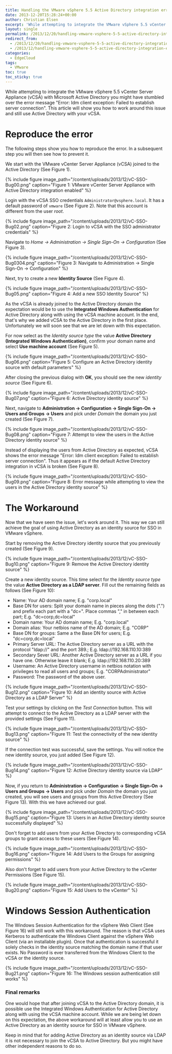 ```yaml
---
title: Handling the VMware vSphere 5.5 Active Directory integration error
date: 2013-12-20T15:28:24+00:00
author: Christian Elsen
excerpt: 'While attempting to integrate the VMware vSphere 5.5 vCenter Server Appliance (vCSA) with Microsoft Active Directory you might have stumbled over the error message "Error: Idm client exception: Failed to establish server connection". This article will show you how to work around this issue and still use Active Directory with your vCSA.'
layout: single
permalink: /2013/12/20/handling-vmware-vsphere-5-5-active-directory-integration-error/
redirect_from:
  - /2013/12/20/handling-vmware-vsphere-5-5-active-directory-integration-error/amp/
  - /2013/12/handling-vmware-vsphere-5-5-active-directory-integration-error/
categories:
  - EdgeCloud
tags:
  - VMware
toc: true
toc_sticky: true
---
```

While attempting to integrate the VMware vSphere 5.5 vCenter Server Appliance (vCSA) with Microsoft Active Directory you might have stumbled over the error message "Error: Idm client exception: Failed to establish server connection". This article will show you how to work around this issue and still use Active Directory with your vCSA.

# Reproduce the error

The following steps show you how to reproduce the error. In a subsequent step you will then see how to prevent it.

We start with the VMware vCenter Server Appliance (vCSA) joined to the Active Directory (See Figure 1).

{% include figure image_path="/content/uploads/2013/12/vC-SSO-Bug00.png" caption="Figure 1: VMware vCenter Server Appliance with Active Directory integration enabled" %}


Login with the vCSA SSO credentials `Administrator@vsphere.local`. It has a default password of `vmware` (See Figure 2). Note that this account is different from the user *root*.

{% include figure image_path="/content/uploads/2013/12/vC-SSO-Bug02.png" caption="Figure 2: Login to vCSA with the SSO administrator credentials" %}

Navigate to *Home -> Administration -> Single Sign-On -> Configuration* (See Figure 3).

{% include figure image_path="/content/uploads/2013/12/vC-SSO-Bug0304.png" caption="Figure 3: Navigate to Administration -> Single Sign-On -> Configuration" %}

Next, try to create a new **Identity Source** (See Figure 4).

{% include figure image_path="/content/uploads/2013/12/vC-SSO-Bug05.png" caption="Figure 4: Add a new SSO Identity Source" %}

As the vCSA is already joined to the Active Directory domain the expectation would be to use the **Integrated Windows Authentication** for Active Directory along with using the vCSA machine account. In the end, that's why we added vCSA to the Active Directory in the first place. Unfortunately we will soon see that we are let down with this expectation.

For now select as the *Identity source type* the value **Active Directory (Integrated Windows Authentication)**, confirm your domain name and select **Use machine account** (See Figure 5).

{% include figure image_path="/content/uploads/2013/12/vC-SSO-Bug06.png" caption="Figure 5: Configure an Active Directory identity source with default parameters" %}

After closing the previous dialog with **OK**, you should see the new *identity source* (See Figure 6).

{% include figure image_path="/content/uploads/2013/12/vC-SSO-Bug07.png" caption="Figure 6: Active Directory identity source" %}

Next, navigate to **Administration -> Configuration -> Single Sign-On -> Users and Groups -> Users** and pick under *Domain* the domain you just created (See Figure 7).

{% include figure image_path="/content/uploads/2013/12/vC-SSO-Bug08.png" caption="Figure 7: Attempt to view the users in the Active Directory identity source" %}

Instead of displaying the users from Active Directory as expected, vCSA shows the error message "Error: Idm client exception: Failed to establish server connection". Thus it appears as if the default Active Directory integration in vCSA is broken (See Figure 8).

{% include figure image_path="/content/uploads/2013/12/vC-SSO-Bug09.png" caption="Figure 8: Error message while attempting to view the users in the Active Directory identity source" %}


# The Workaround

Now that we have seen the issue, let's work around it. This way we can still achieve the goal of using Active Directory as an identity source for SSO in VMware vSphere.

Start by removing the Active Directory identity source that you previously created (See Figure 9).

{% include figure image_path="/content/uploads/2013/12/vC-SSO-Bug10.png" caption="Figure 9: Remove the Active Directory identity source" %}

Create a new identity source. This time select for the *Identity source type* the value **Active Directory as a LDAP server**. Fill out the remaining fields as follows (See Figure 10):

* Name: Your AD domain name; E.g. "corp.local"
* Base DN for users: Split your domain name in pieces along the dots (".") and prefix each part with a "dc=". Place commas "," in between each part; E.g. "dc=corp,dc=local"
* Domain name: Your AD domain name; E.g. "corp.local"
* Domain alias: Your netbios name of the AD domain; E.g. "CORP"
* Base DN for groups: Same a the Base DN for users; E.g. "dc=corp,dc=local"
* Primary Server URL: The Active Directory server as a URL with the protocol "ldap://" and the port 389.; E.g. ldap://192.168.110.10:389
* Secondary Sever URL: Another Active Directory server as a URL if you have one. Otherwise leave it blank; E.g. ldap://192.168.110.20:389
* Username: An Active Directory username in netbios notation with privileges to read all users and groups; E.g. "CORPAdministrator"
* Password: The password of the above user.

{% include figure image_path="/content/uploads/2013/12/vC-SSO-Bug12.png" caption="Figure 10: Add an identity source with Active Directory as a LDAP Server" %}

Test your settings by clicking on the *Test Connection* button. This will attempt to connect to the Active Directory as a LDAP server with the provided settings (See Figure 11).

{% include figure image_path="/content/uploads/2013/12/vC-SSO-Bug13.png" caption="Figure 11: Test the connectivity of the new identity source" %}

If the connection test was successful, save the settings. You will notice the new identity source, you just added (See Figure 12).

{% include figure image_path="/content/uploads/2013/12/vC-SSO-Bug14.png" caption="Figure 12: Active Directory identity source via LDAP" %}

Now, if you return to **Administration -> Configuration -> Single Sign-On -> Users and Groups -> Users** and pick under *Domain* the domain you just created, you will see users and groups from this Active Directory (See Figure 13). With this we have achieved our goal.

{% include figure image_path="/content/uploads/2013/12/vC-SSO-Bug15.png" caption="Figure 13: Users in an Active Directory identity source successfully displayed" %}

Don't forget to add users from your Active Directory to corresponding vCSA groups to grant access to these users (See Figure 14).

{% include figure image_path="/content/uploads/2013/12/vC-SSO-Bug16.png" caption="Figure 14: Add Users to the Groups for assigning permissions" %}

Also don't forget to add users from your Active Directory to the vCenter Permissions (See Figure 15).

{% include figure image_path="/content/uploads/2013/12/vC-SSO-Bug20.png" caption="Figure 15: Add Users to the vCenter" %}

# Windows Session Authentication

The Windows Session Authentication for the vSphere Web Client (See Figure 16) will still work with this workaround. The reason is that vCSA uses Kerberos to authenticate the Windows Client against the vSphere Web Client (via an installable plugin). Once that authentication is successful it solely checks in the identity source matching the domain name if that user exists. No Password is ever transferred from the Windows Client to the vCSA or the identity source.

{% include figure image_path="/content/uploads/2013/12/vC-SSO-Bug21.png" caption="Figure 16: The Windows session authentication still works" %}

### Final remarks

One would hope that after joining vCSA to the Active Directory domain, it is possible use the Integrated Windows Authentication for Active Directory along with using the vCSA machine account. While we are being let down on this expectation, the above workaround will at least allow you to use an Active Directory as an identity source for SSO in VMware vSphere.

Keep in mind that for adding Active Directory as an identity source via LDAP it is not necessary to join the vCSA to Active Directory. But you might have other independent reasons to do so.
